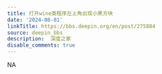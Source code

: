 ```yaml
---
title: 打开wine类程序左上角出现小黑方块
date: '2024-08-01'
linkTitle: https://bbs.deepin.org/en/post/275884
source: deepin_bbs
description:  深度之家 
disable_comments: true
---
```

NA
